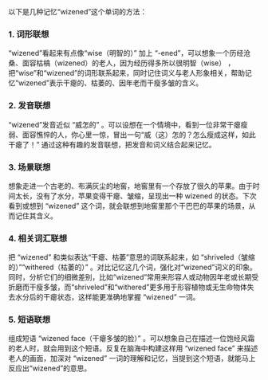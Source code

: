 以下是几种记忆“wizened”这个单词的方法：

### 1. 词形联想
“wizened”看起来有点像“wise（明智的）” 加上 “-ened”，可以想象一个历经沧桑、面容枯槁（wizened）的老人，因为经历得多所以很明智（wise） ，把“wise”和“wizened”的词形联系起来，同时记住词义与老人形象相关，帮助记忆“wizened”表示干瘪的、枯萎的、因年老而干瘦多皱的含义。

### 2. 发音联想
“wizened”发音近似 “威怎的” 。可以设想在一个情境中，看到一位非常干瘪瘦弱、面容憔悴的人，你心里一惊，冒出一句“威（这）怎的？怎么瘦成这样，如此干瘪了！” 通过这种有趣的发音联想，把发音和词义结合起来记忆。

### 3. 场景联想
想象走进一个古老的、布满灰尘的地窖，地窖里有一个存放了很久的苹果。由于时间太长，没有了水分，苹果变得干瘪、皱缩，呈现出一种 wizened 的状态。下次看到或想到 “wizened” 这个词，就会联想到地窖里那个干巴巴的苹果的场景，从而记住其含义。

### 4. 相关词汇联想
把 “wizened” 和类似表达“干瘪、枯萎”意思的词联系起来，如 “shriveled（皱缩的）”“withered（枯萎的）” 。对比记忆这几个词，强化对“wizened”词义的印象。同时，分析它们的细微差别，比如“wizened”常用来形容人或动物因年老或长期受折磨而干瘦多皱，而“shriveled”和“withered”更多用于形容植物或无生命物体失去水分后的干瘪状态，这样能更准确地掌握 “wizened” 一词。

### 5. 短语联想
组成短语 “wizened face（干瘪多皱的脸）” 。可以想象自己在描述一位饱经风霜的老人时，就会用到这个短语。反复在脑海中构建这样用 “wizened face” 来描述老人的画面，加深对 “wizened” 一词的理解和记忆，当提到这个短语，就能马上反应出“wizened”的意思。 